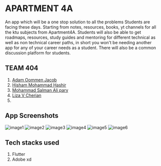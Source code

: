 # APARTMENT 4A


An app which will be a one stop solution to all the problems Students are facing these days. Starting from notes, resources, books, yt channels for all the ktu subjects from Apartment4A. Students will also be able to get roadmaps, resources, study guides and mentoring for different technical as well as non technical career paths, in short you won't be needing another app for any of your career needs as a student. There will also be a common discussion platform for students.

## TEAM 404
1. [Adam Oommen Jacob](https://github.com/weberstills)
2. [Hisham Mohammad Hashir](https://www.linkedin.com/in/hisham-hashir-3760481b/)
3. [Mohammad Salman Ali pary](https://github.com/salmanpary)
4. [Liza V Cherian](https://github.com/LisaVCherian/Apartment_4A)
5. 
## App Screenshots
![image1](https://cdn1.bbcode0.com/uploads/2022/1/30/6d7ea193b9f1e612734d2b85850411ab-full.png)
![image2](https://cdn1.bbcode0.com/uploads/2022/1/30/4929fb16301e22af7c6b6e31ffdd9107-full.png)
![image3](https://cdn1.bbcode0.com/uploads/2022/1/30/cb38a4a54a58c2ff673c617f056e6e2b-full.png)
![image4](https://cdn1.bbcode0.com/uploads/2022/1/30/97830c5cf15f1234bb6267848640d3a5-full.png)
![image5](https://cdn1.bbcode0.com/uploads/2022/1/30/5e80451b248e345be80920ddeb99e2fd-full.png)
![image6](https://cdn1.bbcode0.com/uploads/2022/1/30/04041c29de64349c21faedf30f319285-full.png)

## Tech stacks used
1. Flutter
2. Adobe xd



